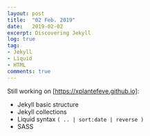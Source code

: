 ```yaml
---
layout: post
title:  "02 Feb. 2019"
date:   2019-02-02
excerpt: Discovering Jekyll
log: true
tag:
- Jekyll
- Liquid
- HTML
comments: true
---
```


Still working on [https://xplantefeve.github.io]:
- Jekyll basic structure
- Jekyll collections
- Liquid syntax `( .. | sort:date | reverse )`
- SASS